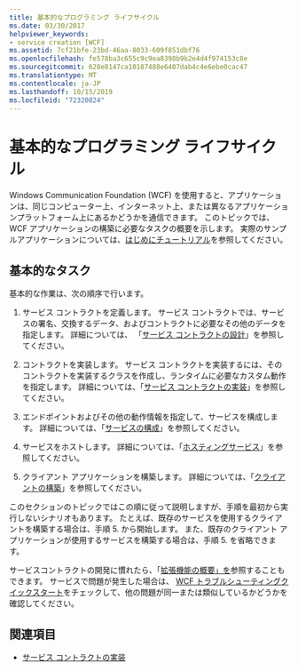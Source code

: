 ```yaml
---
title: 基本的なプログラミング ライフサイクル
ms.date: 03/30/2017
helpviewer_keywords:
- service creation [WCF]
ms.assetid: 7cf21bfe-23bd-46aa-8033-609f851dbf76
ms.openlocfilehash: fe578ba3c655c9c9ea8398b9b2e4d4f974153c8e
ms.sourcegitcommit: 628e8147ca10187488e6407dab4c4e6ebe0cac47
ms.translationtype: MT
ms.contentlocale: ja-JP
ms.lasthandoff: 10/15/2019
ms.locfileid: "72320824"
---
```

# <a name="basic-programming-lifecycle"></a>基本的なプログラミング ライフサイクル
Windows Communication Foundation (WCF) を使用すると、アプリケーションは、同じコンピューター上、インターネット上、または異なるアプリケーションプラットフォーム上にあるかどうかを通信できます。 このトピックでは、WCF アプリケーションの構築に必要なタスクの概要を示します。 実際のサンプルアプリケーションについては、[はじめにチュートリアル](getting-started-tutorial.md)を参照してください。  
  
## <a name="the-basic-tasks"></a>基本的なタスク  
 基本的な作業は、次の順序で行います。  
  
1. サービス コントラクトを定義します。 サービス コントラクトでは、サービスの署名、交換するデータ、およびコントラクトに必要なその他のデータを指定します。 詳細については、 「[サービス コントラクトの設計](designing-service-contracts.md)」を参照してください。  
  
2. コントラクトを実装します。 サービス コントラクトを実装するには、そのコントラクトを実装するクラスを作成し、ランタイムに必要なカスタム動作を指定します。 詳細については、「[サービス コントラクトの実装](implementing-service-contracts.md)」を参照してください。  
  
3. エンドポイントおよびその他の動作情報を指定して、サービスを構成します。 詳細については、「[サービスの構成](configuring-services.md)」を参照してください。  
  
4. サービスをホストします。 詳細については、「[ホスティングサービス](hosting-services.md)」を参照してください。  
  
5. クライアント アプリケーションを構築します。 詳細については、「[クライアントの構築](building-clients.md)」を参照してください。  
  
 このセクションのトピックではこの順に従って説明しますが、手順を最初から実行しないシナリオもあります。 たとえば、既存のサービスを使用するクライアントを構築する場合は、手順 5. から開始します。 また、既存のクライアント アプリケーションが使用するサービスを構築する場合は、手順 5. を省略できます。  
  
 サービスコントラクトの開発に慣れたら、「[拡張機能の概要」を](introduction-to-extensibility.md)参照することもできます。 サービスで問題が発生した場合は、 [WCF トラブルシューティングクイックスタート](wcf-troubleshooting-quickstart.md)をチェックして、他の問題が同一または類似しているかどうかを確認してください。  
  
## <a name="see-also"></a>関連項目

- [サービス コントラクトの実装](implementing-service-contracts.md)
